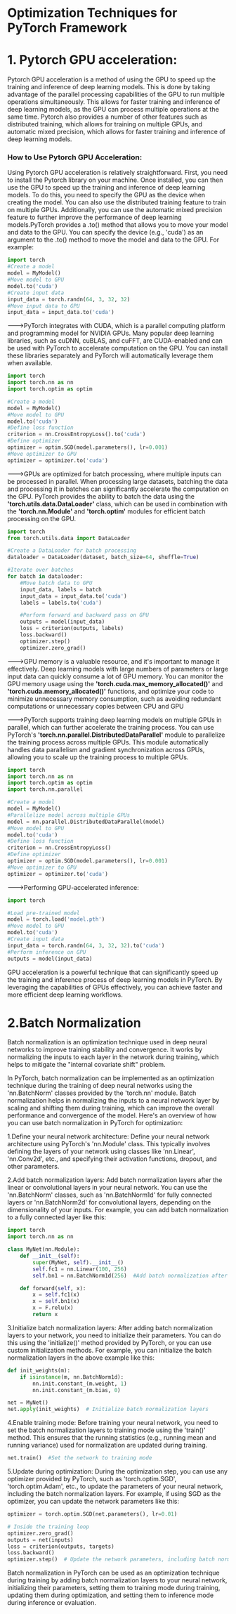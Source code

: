 #  Optimization Techniques for PyTorch Framework

# 1. Pytorch GPU acceleration:

Pytorch GPU acceleration is a method of using the GPU to speed up the training and inference of deep learning models. This is done by taking advantage of the parallel processing capabilities of the GPU to run multiple operations simultaneously. This allows for faster training and inference of deep learning models, as the GPU can process multiple operations at the same time. Pytorch also provides a number of other features such as distributed training, which allows for training on multiple GPUs, and automatic mixed precision, which allows for faster training and inference of deep learning models.

### How to Use Pytorch GPU Acceleration:
Using Pytorch GPU acceleration is relatively straightforward. First, you need to install the Pytorch library on your machine. Once installed, you can then use the GPU to speed up the training and inference of deep learning models. To do this, you need to specify the GPU as the device when creating the model. You can also use the distributed training feature to train on multiple GPUs. Additionally, you can use the automatic mixed precision feature to further improve the performance of deep learning models.PyTorch provides a .to() method that allows you to move your model and data to the GPU. You can specify the device (e.g., 'cuda') as an argument to the .to() method to move the model and data to the GPU. For example:

```python 
import torch
#Create a model
model = MyModel()
#Move model to GPU
model.to('cuda')
#Create input data
input_data = torch.randn(64, 3, 32, 32)
#Move input data to GPU
input_data = input_data.to('cuda')
```


--->PyTorch integrates with CUDA, which is a parallel computing platform and programming model for NVIDIA GPUs. Many popular deep learning libraries, such as cuDNN, cuBLAS, and cuFFT, are CUDA-enabled and can be used with PyTorch to accelerate computation on the GPU. You can install these libraries separately and PyTorch will automatically leverage them when available.

```python
import torch
import torch.nn as nn
import torch.optim as optim

#Create a model
model = MyModel()
#Move model to GPU
model.to('cuda')
#Define loss function
criterion = nn.CrossEntropyLoss().to('cuda')
#Define optimizer
optimizer = optim.SGD(model.parameters(), lr=0.001)
#Move optimizer to GPU
optimizer = optimizer.to('cuda')
```

--->GPUs are optimized for batch processing, where multiple inputs can be processed in parallel. When processing large datasets, batching the data and processing it in batches can significantly accelerate the computation on the GPU. PyTorch provides the ability to batch the data using the **'torch.utils.data.DataLoader'** class, which can be used in combination with the **'torch.nn.Module'** and **'torch.optim'** modules for efficient batch processing on the GPU.

```python
import torch
from torch.utils.data import DataLoader

#Create a DataLoader for batch processing
dataloader = DataLoader(dataset, batch_size=64, shuffle=True)

#Iterate over batches
for batch in dataloader:
    #Move batch data to GPU
    input_data, labels = batch
    input_data = input_data.to('cuda')
    labels = labels.to('cuda')

    #Perform forward and backward pass on GPU
    outputs = model(input_data)
    loss = criterion(outputs, labels)
    loss.backward()
    optimizer.step()
    optimizer.zero_grad()
```

--->GPU memory is a valuable resource, and it's important to manage it effectively. Deep learning models with large numbers of parameters or large input data can quickly consume a lot of GPU memory. You can monitor the GPU memory usage using the **'torch.cuda.max_memory_allocated()'** and **'torch.cuda.memory_allocated()'** functions, and optimize your code to minimize unnecessary memory consumption, such as avoiding redundant computations or unnecessary copies between CPU and GPU

--->PyTorch supports training deep learning models on multiple GPUs in parallel, which can further accelerate the training process. You can use PyTorch's **'torch.nn.parallel.DistributedDataParallel'** module to parallelize the training process across multiple GPUs. This module automatically handles data parallelism and gradient synchronization across GPUs, allowing you to scale up the training process to multiple GPUs.

```python
import torch
import torch.nn as nn
import torch.optim as optim
import torch.nn.parallel

#Create a model
model = MyModel()
#Parallelize model across multiple GPUs
model = nn.parallel.DistributedDataParallel(model)
#Move model to GPU
model.to('cuda')
#Define loss function
criterion = nn.CrossEntropyLoss()
#Define optimizer
optimizer = optim.SGD(model.parameters(), lr=0.001)
#Move optimizer to GPU
optimizer = optimizer.to('cuda')
```

--->Performing GPU-accelerated inference:

```python
import torch

#Load pre-trained model
model = torch.load('model.pth')
#Move model to GPU
model.to('cuda')
#Create input data
input_data = torch.randn(64, 3, 32, 32).to('cuda')
#Perform inference on GPU
outputs = model(input_data)
```

GPU acceleration is a powerful technique that can significantly speed up the training and inference process of deep learning models in PyTorch. By leveraging the capabilities of GPUs effectively, you can achieve faster and more efficient deep learning workflows.


# 2.Batch Normalization

Batch normalization is an optimization technique used in deep neural networks to improve training stability and convergence. It works by normalizing the inputs to each layer in the network during training, which helps to mitigate the "internal covariate shift" problem. 

In PyTorch, batch normalization can be implemented as an optimization technique during the training of deep neural networks using the 'nn.BatchNorm' classes provided by the 'torch.nn' module. Batch normalization helps in normalizing the inputs to a neural network layer by scaling and shifting them during training, which can improve the overall performance and convergence of the model. Here's an overview of how you can use batch normalization in PyTorch for optimization:

1.Define your neural network architecture: Define your neural network architecture using PyTorch's 'nn.Module' class. This typically involves defining the layers of your network using classes like 'nn.Linear', 'nn.Conv2d', etc., and specifying their activation functions, dropout, and other parameters.

2.Add batch normalization layers: Add batch normalization layers after the linear or convolutional layers in your neural network. You can use the 'nn.BatchNorm' classes, such as 'nn.BatchNorm1d' for fully connected layers or 'nn.BatchNorm2d' for convolutional layers, depending on the dimensionality of your inputs. For example, you can add batch normalization to a fully connected layer like this:
```python
import torch
import torch.nn as nn

class MyNet(nn.Module):
    def __init__(self):
        super(MyNet, self).__init__()
        self.fc1 = nn.Linear(100, 256)
        self.bn1 = nn.BatchNorm1d(256)  #Add batch normalization after fc1

    def forward(self, x):
        x = self.fc1(x)
        x = self.bn1(x)
        x = F.relu(x)
        return x
```

3.Initialize batch normalization layers: After adding batch normalization layers to your network, you need to initialize their parameters. You can do this using the 'initialize()' method provided by PyTorch, or you can use custom initialization methods. For example, you can initialize the batch normalization layers in the above example like this:
```python
def init_weights(m):
    if isinstance(m, nn.BatchNorm1d):
        nn.init.constant_(m.weight, 1)
        nn.init.constant_(m.bias, 0)

net = MyNet()
net.apply(init_weights)  # Initialize batch normalization layers
```
4.Enable training mode: Before training your neural network, you need to set the batch normalization layers to training mode using the 'train()' method. This ensures that the running statistics (e.g., running mean and running variance) used for normalization are updated during training.
```python
net.train()  #Set the network to training mode
```

5.Update during optimization: During the optimization step, you can use any optimizer provided by PyTorch, such as 'torch.optim.SGD', 'torch.optim.Adam', etc., to update the parameters of your neural network, including the batch normalization layers. For example, if using SGD as the optimizer, you can update the network parameters like this:
```python
optimizer = torch.optim.SGD(net.parameters(), lr=0.01)

# Inside the training loop
optimizer.zero_grad()
outputs = net(inputs)
loss = criterion(outputs, targets)
loss.backward()
optimizer.step()  # Update the network parameters, including batch normalization layers
```

Batch normalization in PyTorch can be used as an optimization technique during training by adding batch normalization layers to your neural network, initializing their parameters, setting them to training mode during training, updating them during optimization, and setting them to inference mode during inference or evaluation.



